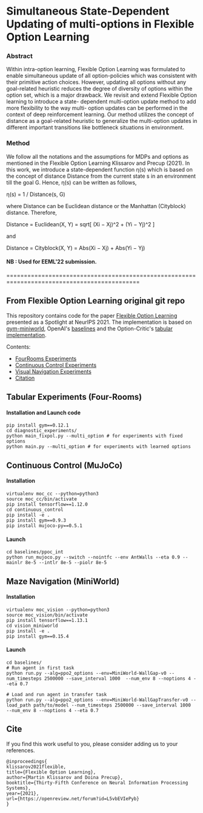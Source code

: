 # Simultaneous State-Dependent Updating of multi-options in Flexible Option Learning

### Abstract
Within intra-option learning, Flexible Option Learning was formulated to enable
simultaneous update of all option-policies which was consistent with their primitive
action choices. However, updating all options without any goal-related heuristic
reduces the degree of diversity of options within the option set, which is a major
drawback. We revisit and extend Flexible Option learning to introduce a state-
dependent multi-option update method to add more flexibility to the way multi-
option updates can be performed in the context of deep reinforcement learning.
Our method utilizes the concept of distance as a goal-related heuristic to generalize
the multi-option updates in different important transitions like bottleneck situations
in environment.


### Method
We follow all the notations and the assumptions for MDPs and options as mentioned in the Flexible
Option Learning Klissarov and Precup (2021). In this work, we introduce a state-dependent function
η(s) which is based on the concept of distance Distance from the current state s in an environment
till the goal G. Hence, η(s) can be written as follows,

η(s) = 1 / Distance(s, G)

where Distance can be Euclidean distance or the Manhattan (Cityblock) distance. Therefore,

Distance = Euclidean(X, Y) = sqrt[ (Xi − Xj)^2 + (Yi − Yj)^2 ] 

and

Distance = Cityblock(X, Y) = Abs(Xi − Xj) + Abs(Yi − Yj)

#### NB : Used for EEML'22 submission.
============================================================================================
## From Flexible Option Learning original git repo

This repository contains code for the paper [Flexible Option Learning](https://arxiv.org/abs/2112.03097) presented as a Spotlight at NeurIPS 2021. The implementation is based on [gym-miniworld](https://github.com/maximecb/gym-miniworld), OpenAI's  [baselines](https://github.com/openai/baselines) and the Option-Critic's [tabular implementation](https://github.com/jeanharb/option_critic/tree/master/fourrooms).


Contents:
- [FourRooms Experiments](#tabular-experiments-four-rooms)
- [Continuous Control Experiments](#continuous-control-mujoco)
- [Visual Navigation Experiments](#maze-navigation-miniworld)
- [Citation](#cite)





## Tabular Experiments (Four-Rooms)

#### Installation and Launch code

```
pip install gym==0.12.1
cd diagnostic_experiments/
python main_fixpol.py --multi_option # for experiments with fixed options
python main.py --multi_option # for experiments with learned options
```


## Continuous Control (MuJoCo)

#### Installation

```
virtualenv moc_cc --python=python3
source moc_cc/bin/activate
pip install tensorflow==1.12.0 
cd continuous_control
pip install -e . 
pip install gym==0.9.3
pip install mujoco-py==0.5.1
```
#### Launch

```
cd baselines/ppoc_int
python run_mujoco.py --switch --nointfc --env AntWalls --eta 0.9 --mainlr 8e-5 --intlr 8e-5 --piolr 8e-5
```


## Maze Navigation (MiniWorld)

#### Installation

```
virtualenv moc_vision --python=python3
source moc_vision/bin/activate
pip install tensorflow==1.13.1
cd vision_miniworld
pip install -e .
pip install gym==0.15.4
```

#### Launch

```
cd baselines/
# Run agent in first task
python run.py --alg=ppo2_options --env=MiniWorld-WallGap-v0 --num_timesteps 2500000 --save_interval 1000  --num_env 8 --noptions 4 --eta 0.7

# Load and run agent in transfer task
python run.py --alg=ppo2_options --env=MiniWorld-WallGapTransfer-v0 --load_path path/to/model --num_timesteps 2500000 --save_interval 1000  --num_env 8 --noptions 4 --eta 0.7
```


## Cite

If you find this work useful to you, please consider adding us to your references. 


```
@inproceedings{
klissarov2021flexible,
title={Flexible Option Learning},
author={Martin Klissarov and Doina Precup},
booktitle={Thirty-Fifth Conference on Neural Information Processing Systems},
year={2021},
url={https://openreview.net/forum?id=L5vbEVIePyb}
}
```

